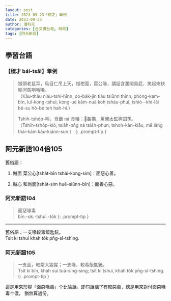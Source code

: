 ```yaml
---
layout: post
title: 2023-09-23「䆀才」舉例
date: 2023-09-23 
author: 潘科元
categories: [台文講台灣, 時局]
tags: [阿元新語]
---
```

## 學習台語
### 【䆀才 bái-tsâi】舉例

> 猴頭老鼠耳，烏目仁吊上天，椪柑面，雷公喙，講話含瀾閣臭屁，笑起來袂輸河馬咧哈唏。  
> （Kâu-thâu niáu-tshí-hīnn, oo-ba̍k-jîn tiàu tsiūnn thinn, phòng-kam-bīn,
> luî-kong-tshuì, kóng-uē kâm-nuā koh tshàu-phuì, tshiò--khí-lâi bē-su
> hô-bé teh hah-hì.）
>
> Tshi̍h-tsho̍p-叫，食飯 ná 食䊩；𧮙姦撟，罵儂太監狗囝孫。  
> （Tshi̍h-tsho̍p-kiò, tsia̍h-pn̄g ná tsia̍h-phun; tshoh-kàn-kiāu,
> mē lâng thài-kàm káu-kiánn-sun.）
{: .prompt-tip }

## 阿元新語104佮105

舊俗語：

1. 賊面 菜公心[tsha̍t-bīn tshài-kong-sim]：面惡心善。

2. 賊心 和尚面[tsha̍t-sim huê-siūnn-bīn]：面善心惡。

### 阿元新語104

> 面惡喙毒  
> bīn.-ok.-tshuì.-to̍k
{: .prompt-tip }

---

舊俗語：一支喙較毒飯匙銃。  
Tsi̍t ki tshuì khah to̍k pn̄g-sî-tshìng.

### 阿元新語105

> 一支面，較媠大猩猩；一支喙，較毒飯匙銃。  
> Tsi̍t ki bīn, khah suí tuā-sing-sing; tsi̍t ki tshuì, khah to̍k pn̄g-sî-tshìng.
{: .prompt-tip }

這是用來形容「面惡喙毒」个比喻話。即句話講了有較惡毒，總是用來對付面惡喙毒个儂，
猶無算過份。
